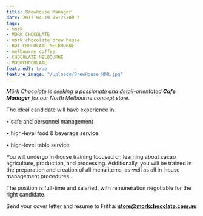```yaml
---
title: Brewhouse Manager
date: 2017-04-19 05:25:00 Z
tags:
- mork
- MORK CHOCOLATE
- mork chocolate brew house
- HOT CHOCOLATE MELBOURNE
- melbourne coffee
- CHOCOLATE MELBOURNE
- MORKCHOCOLATE
featured?: true
feature_image: "/uploads/BrewHouse_HDR.jpg"
---
```


*Mörk Chocolate is seeking a passionate and detail-orientated **Cafe Manager** for our North Melbourne concept store.*


The ideal candidate will have experience in:

• cafe and personnel management

• high-level food & beverage service

• high-level table service
 

You will undergo in-house training focused on learning about cacao agriculture, production, and processing. Additionally, you will be trained in the preparation and creation of all menu items, as well as all in-house management procedures.

The position is full-time and salaried, with remuneration negotiable for the right candidate.

Send your cover letter and resume to Fritha: **store@morkchocolate.com.au**